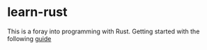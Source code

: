 # learn-rust
This is a foray into programming with Rust.  Getting started with the following [guide](https://google.github.io/comprehensive-rust/welcome.html)
